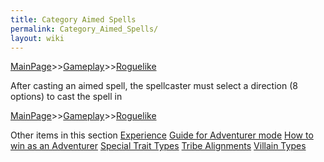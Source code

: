 ```yaml
---
title: Category Aimed Spells
permalink: Category_Aimed_Spells/
layout: wiki
---
```


[MainPage](/keeperrl_wiki/ "wikilink")>>[Gameplay](/keeperrl_wiki/Gameplay_Guide "wikilink")>>[Roguelike](/keeperrl_wiki/Roguelike "wikilink")

After casting an aimed spell, the spellcaster must select a direction (8
options) to cast the spell in

[MainPage](/keeperrl_wiki/ "wikilink")>>[Gameplay](/keeperrl_wiki/Gameplay_Guide "wikilink")>>[Roguelike](/keeperrl_wiki/Roguelike "wikilink")

Other items in this section
    [Experience](/keeperrl_wiki/Experience "wikilink")
    [Guide for Adventurer mode](/keeperrl_wiki/Guide_For_Adventurer_Mode "wikilink")
    [How to win as an Adventurer](/keeperrl_wiki/How_To_Win_As_An_Adventurer "wikilink")
    [Special Trait Types](/keeperrl_wiki/Special_Trait_Types "wikilink")
    [Tribe Alignments](/keeperrl_wiki/Tribe_Alignments "wikilink")
    [Villain Types](/keeperrl_wiki/Villain_Types "wikilink")
